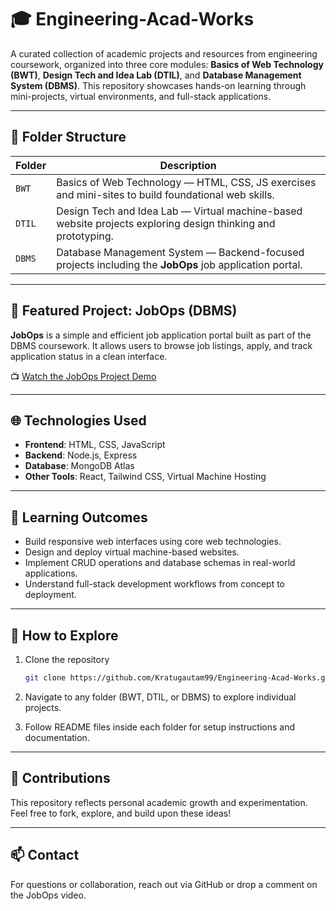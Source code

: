 # 🎓 Engineering-Acad-Works

A curated collection of academic projects and resources from engineering coursework, organized into three core modules: **Basics of Web Technology (BWT)**, **Design Tech and Idea Lab (DTIL)**, and **Database Management System (DBMS)**. This repository showcases hands-on learning through mini-projects, virtual environments, and full-stack applications.

---

## 📁 Folder Structure

| Folder | Description |
|--------|-------------|
| `BWT`  | Basics of Web Technology — HTML, CSS, JS exercises and mini-sites to build foundational web skills. |
| `DTIL` | Design Tech and Idea Lab — Virtual machine-based website projects exploring design thinking and prototyping. |
| `DBMS` | Database Management System — Backend-focused projects including the **JobOps** job application portal. |

---

## 🚀 Featured Project: JobOps (DBMS)

**JobOps** is a simple and efficient job application portal built as part of the DBMS coursework. It allows users to browse job listings, apply, and track application status in a clean interface.

📺 [Watch the JobOps Project Demo](https://youtu.be/wZ9ENq3zazA)

---

## 🌐 Technologies Used

- **Frontend**: HTML, CSS, JavaScript
- **Backend**: Node.js, Express
- **Database**: MongoDB Atlas
- **Other Tools**: React, Tailwind CSS, Virtual Machine Hosting

---

## 🧠 Learning Outcomes

- Build responsive web interfaces using core web technologies.
- Design and deploy virtual machine-based websites.
- Implement CRUD operations and database schemas in real-world applications.
- Understand full-stack development workflows from concept to deployment.

---

## 📌 How to Explore

1. Clone the repository  
   ```bash
   git clone https://github.com/Kratugautam99/Engineering-Acad-Works.git
   ```
2. Navigate to any folder (BWT, DTIL, or DBMS) to explore individual projects.

3. Follow README files inside each folder for setup instructions and documentation.

---

## 🙌 Contributions
This repository reflects personal academic growth and experimentation. Feel free to fork, explore, and build upon these ideas!

---

## 📫 Contact
For questions or collaboration, reach out via GitHub or drop a comment on the JobOps video.


